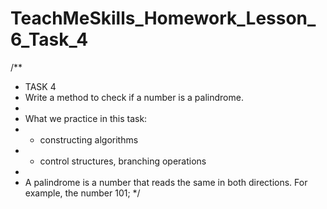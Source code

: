 # TeachMeSkills_Homework_Lesson_6_Task_4
/**
* TASK 4
* Write a method to check if a number is a palindrome.
*
* What we practice in this task:
* - constructing algorithms
* - control structures, branching operations
*
* A palindrome is a number that reads the same in both directions. For example, the number 101;
*/

